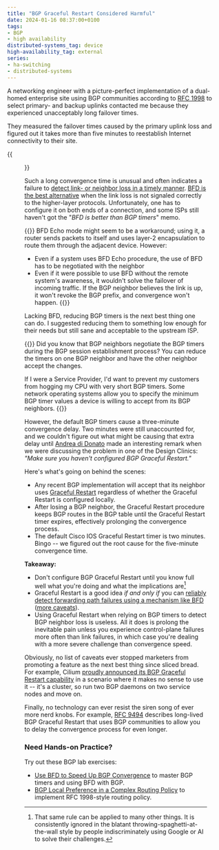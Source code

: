 ```yaml
---
title: "BGP Graceful Restart Considered Harmful"
date: 2024-01-16 08:37:00+0100
tags:
- BGP
- high availability
distributed-systems_tag: device
high-availability_tag: external
series:
- ha-switching
- distributed-systems
---
```

A networking engineer with a picture-perfect implementation of a dual-homed enterprise site using BGP communities according to [RFC 1998](https://www.rfc-editor.org/rfc/rfc1998.html) to select primary- and backup uplinks contacted me because they experienced unacceptably long failover times.

They measured the failover times caused by the primary uplink loss and figured out it takes more than five minutes to reestablish Internet connectivity to their site.
<!--more-->
{{<figure src="https://bgplabs.net/policy/topology-policy-2isp.png" caption="Approximate network diagram">}}

Such a long convergence time is unusual and often indicates a failure to [detect link- or neighbor loss in a timely manner](/2020/11/detecting-network-failure/). [BFD is the best alternative](/2017/10/to-bfd-or-not-to-bfd/) when the link loss is not signaled correctly to the higher-layer protocols. Unfortunately, one has to configure it on both ends of a connection, and some ISPs still haven't got the "*BFD is better than BGP timers*" memo.

{{<long-quote>}}
BFD Echo mode might seem to be a workaround; using it, a router sends packets to itself and uses layer-2 encapsulation to route them through the adjacent device. However:

* Even if a system uses BFD Echo procedure, the use of BFD has to be negotiated with the neighbor
* Even if it were possible to use BFD without the remote system's awareness, it wouldn't solve the failover of incoming traffic. If the BGP neighbor believes the link is up, it won't revoke the BGP prefix, and convergence won't happen.
{{</long-quote>}}

Lacking BFD, reducing BGP timers is the next best thing one can do. I suggested reducing them to something low enough for their needs but still sane and acceptable to the upstream ISP.

{{<long-quote>}}
Did you know that BGP neighbors negotiate the BGP timers during the BGP session establishment process? You can reduce the timers on one BGP neighbor and have the other neighbor accept the changes.

If I were a Service Provider, I'd want to prevent my customers from hogging my CPU with very short BGP timers. Some network operating systems allow you to specify the minimum BGP timer values a device is willing to accept from its BGP neighbors.
{{</long-quote>}}

However, the default BGP timers cause a three-minute convergence delay. Two minutes were still unaccounted for, and we couldn't figure out what might be causing that extra delay until [Andrea di Donato](https://www.linkedin.com/in/andreadidonato/) made an interesting remark when we were discussing the problem in one of the Design Clinics: _"Make sure you haven't configured BGP Graceful Restart."_

Here's what's going on behind the scenes:

* Any recent BGP implementation will accept that its neighbor uses [Graceful Restart](/2021/09/graceful-restart/) regardless of whether the Graceful Restart is configured locally.
* After losing a BGP neighbor, the Graceful Restart procedure keeps BGP routes in the BGP table until the Graceful Restart timer expires, effectively prolonging the convergence process.
* The default Cisco IOS Graceful Restart timer is two minutes. Bingo -- we figured out the root cause for the five-minute convergence time.

**Takeaway:**

* Don't configure BGP Graceful Restart until you know full well what you're doing and what the implications are[^AMOT]
* Graceful Restart is a good idea *if and only if* you can [reliably detect forwarding path failures using a mechanism like BFD](/2021/10/graceful-restart-bfd/) ([more caveats](/2021/10/repost-bfd-gr/)).
* Using Graceful Restart when relying on BGP timers to detect BGP neighbor loss is useless. All it does is prolong the inevitable pain unless you experience control-plane failures more often than link failures, in which case you're dealing with a more severe challenge than convergence speed.

[^AMOT]: That same rule can be applied to many other things. It is consistently ignored in the blatant throwing-spaghetti-at-the-wall style by people indiscriminately using Google or AI to solve their challenges.

Obviously, no list of caveats ever stopped marketers from promoting a feature as the next best thing since sliced bread. For example, Cilium [proudly announced its BGP Graceful Restart capability](https://isovalent.com/blog/post/connecting-your-kubernetes-island-to-your-network-with-cilium-bgp/) in a scenario where it makes no sense to use it -- it's a cluster, so run two BGP daemons on two service nodes and move on.

Finally, no technology can ever resist the siren song of ever more nerd knobs. For example, [RFC 9494](https://datatracker.ietf.org/doc/html/rfc9494) describes long-lived BGP Graceful Restart that uses BGP communities to allow you to delay the convergence process for even longer.

### Need Hands-on Practice?

Try out these BGP lab exercises:

* [Use BFD to Speed Up BGP Convergence](https://bgplabs.net/basic/7-bfd/) to master BGP timers and using BFD with BGP.
* [BGP Local Preference in a Complex Routing Policy](https://bgplabs.net/policy/a-locpref-route-map/) to implement RFC 1998-style routing policy.
